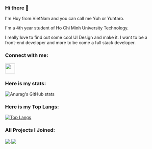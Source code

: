 ### Hi there 👋
<p>I'm Huy from VietNam and you can call me Yuh or Yuhtaro.</p>
<p>I'm a 4th year student of Ho Chi Minh University Technology.</p>
<p>I really love to find out some cool UI Design and make it. I want to be a front-end developer and more to be come a full stack developer.</p>

### Connect with me:
<a href="https://www.facebook.com/hyhy.anony/">
  <img height="32" width="32" src="https://cdn.jsdelivr.net/npm/simple-icons@v5/icons/facebook.svg" style="fill:#1877F2;"/>
</a>

### Here is my stats:
![Anurag's GitHub stats](https://github-readme-stats.vercel.app/api?username=nameishuy&show_icons=true&theme=dracula)

### Here is my Top Langs:
[![Top Langs](https://github-readme-stats.vercel.app/api/top-langs/?username=anuraghazra&layout=compact)](https://github.com/anuraghazra/github-readme-stats)

### All Projects I Joined:

<a href="https://github.com/Sennnnnnnnnnnnn/ProjectWebASP.Net">
  <img align="center" src="https://github-readme-stats.vercel.app/api/pin/?username=Sennnnnnnnnnnnn&repo=ProjectWebASP.Net" />
</a>

<a href="https://github.com/nameishuy/DACN">
  <img align="center" src="https://github-readme-stats.vercel.app/api/pin/?username=nameishuy&repo=DACN" />
</a>

